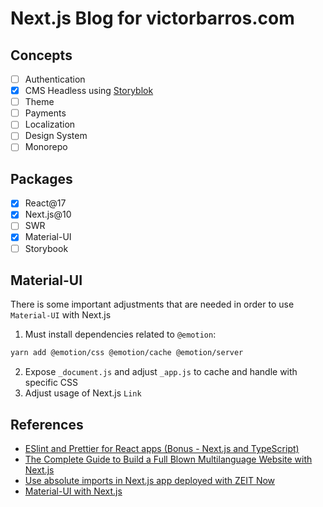 # Next.js Blog for victorbarros.com

## Concepts

- [ ] Authentication
- [x] CMS Headless using [Storyblok](https://www.storyblok.com/)
- [ ] Theme
- [ ] Payments
- [ ] Localization
- [ ] Design System
- [ ] Monorepo

## Packages

- [x] React@17
- [x] Next.js@10
- [ ] SWR
- [x] Material-UI
- [ ] Storybook

## Material-UI

There is some important adjustments that are needed in order to use `Material-UI` with Next.js

1. Must install dependencies related to `@emotion`:

```bash
yarn add @emotion/css @emotion/cache @emotion/server
```

2. Expose `_document.js` and adjust `_app.js` to cache and handle with specific CSS
3. Adjust usage of Next.js `Link`

## References

- [ESlint and Prettier for React apps (Bonus - Next.js and TypeScript)](https://dev.to/onygami/eslint-and-prettier-for-react-apps-bonus-next-js-and-typescript-3e46)
- [The Complete Guide to Build a Full Blown Multilanguage Website with Next.js](https://www.storyblok.com/tp/next-js-react-guide)
- [Use absolute imports in Next.js app deployed with ZEIT Now](https://stackoverflow.com/questions/57234811/use-absolute-imports-in-next-js-app-deployed-with-zeit-now/61780091#61780091)
- [Material-UI with Next.js](https://github.com/mui-org/material-ui/tree/next/examples/nextjs)
